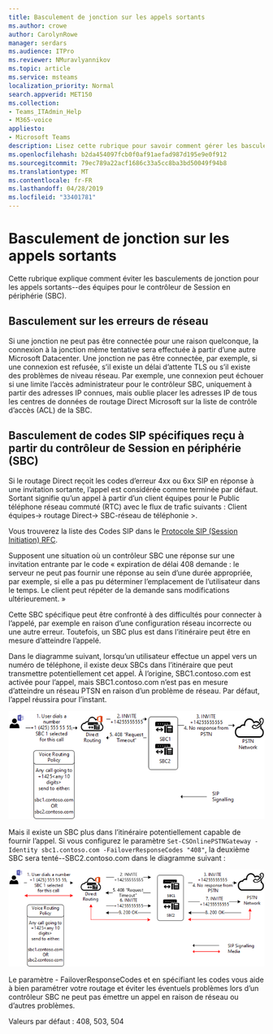 ```yaml
---
title: Basculement de jonction sur les appels sortants
ms.author: crowe
author: CarolynRowe
manager: serdars
ms.audience: ITPro
ms.reviewer: NMuravlyannikov
ms.topic: article
ms.service: msteams
localization_priority: Normal
search.appverid: MET150
ms.collection:
- Teams_ITAdmin_Help
- M365-voice
appliesto:
- Microsoft Teams
description: Lisez cette rubrique pour savoir comment gérer les basculements de jonction pour les appels sortants à partir des équipes pour le contrôleur de Session en périphérie (SBC).
ms.openlocfilehash: b2da454097fcb0f0af91aefad987d195e9e0f912
ms.sourcegitcommit: 79ec789a22acf1686c33a5cc8ba3bd50049f94b8
ms.translationtype: MT
ms.contentlocale: fr-FR
ms.lasthandoff: 04/28/2019
ms.locfileid: "33401781"
---
```

# <a name="trunk-failover-on-outbound-calls"></a>Basculement de jonction sur les appels sortants

Cette rubrique explique comment éviter les basculements de jonction pour les appels sortants--des équipes pour le contrôleur de Session en périphérie (SBC).

## <a name="failover-on-network-errors"></a>Basculement sur les erreurs de réseau

Si une jonction ne peut pas être connectée pour une raison quelconque, la connexion à la jonction même tentative sera effectuée à partir d’une autre Microsoft Datacenter. Une jonction ne pas être connectée, par exemple, si une connexion est refusée, s’il existe un délai d’attente TLS ou s’il existe des problèmes de niveau réseau.
Par exemple, une connexion peut échouer si une limite l’accès administrateur pour le contrôleur SBC, uniquement à partir des adresses IP connues, mais oublie placer les adresses IP de tous les centres de données de routage Direct Microsoft sur la liste de contrôle d’accès (ACL) de la SBC. 

## <a name="failover-of-specific-sip-codes-received-from-the-session-border-controller-sbc"></a>Basculement de codes SIP spécifiques reçu à partir du contrôleur de Session en périphérie (SBC)

Si le routage Direct reçoit les codes d’erreur 4xx ou 6xx SIP en réponse à une invitation sortante, l’appel est considérée comme terminée par défaut. Sortant signifie qu’un appel à partir d’un client équipes pour le Public téléphone réseau commuté (RTC) avec le flux de trafic suivants : Client équipes-> routage Direct-> SBC-réseau de téléphonie >.

Vous trouverez la liste des Codes SIP dans le [Protocole SIP (Session Initiation) RFC](https://tools.ietf.org/html/rfc3261).

Supposent une situation où un contrôleur SBC une réponse sur une invitation entrante par le code « expiration de délai 408 demande : le serveur ne peut pas fournir une réponse au sein d’une durée appropriée, par exemple, si elle a pas pu déterminer l’emplacement de l’utilisateur dans le temps. Le client peut répéter de la demande sans modifications ultérieurement. »

Cette SBC spécifique peut être confronté à des difficultés pour connecter à l’appelé, par exemple en raison d’une configuration réseau incorrecte ou une autre erreur. Toutefois, un SBC plus est dans l’itinéraire peut être en mesure d’atteindre l’appelé.

Dans le diagramme suivant, lorsqu’un utilisateur effectue un appel vers un numéro de téléphone, il existe deux SBCs dans l’itinéraire que peut transmettre potentiellement cet appel. À l’origine, SBC1.contoso.com est activée pour l’appel, mais SBC1.contoso.com n’est pas en mesure d’atteindre un réseau PTSN en raison d’un problème de réseau.
Par défaut, l’appel réussira pour l’instant. 
 
![Montre SBC Impossible d’atteindre PSTN en raison de problèmes de réseau](media/direct-routing-failover-response-codes1.png)

Mais il existe un SBC plus dans l’itinéraire potentiellement capable de fournir l’appel.
Si vous configurez le paramètre `Set-CSOnlinePSTNGateway -Identity sbc1.contoso.com -FailoverResponseCodes "408"`, la deuxième SBC sera tenté--SBC2.contoso.com dans le diagramme suivant :

![Indique le routage vers le deuxième SBC](media/direct-routing-failover-response-codes2.png)

Le paramètre - FailoverResponseCodes et en spécifiant les codes vous aide à bien paramétrer votre routage et éviter les éventuels problèmes lors d’un contrôleur SBC ne peut pas émettre un appel en raison de réseau ou d’autres problèmes.

Valeurs par défaut : 408, 503, 504

